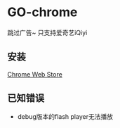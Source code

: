 # GO-chrome

跳过广告~  只支持爱奇艺iQiyi

## 安装

[Chrome Web Store](https://chrome.google.com/webstore/detail/go/ekikfhjmenpabkldholjipapdognkicp)

## 已知错误

- debug版本的flash player无法播放
